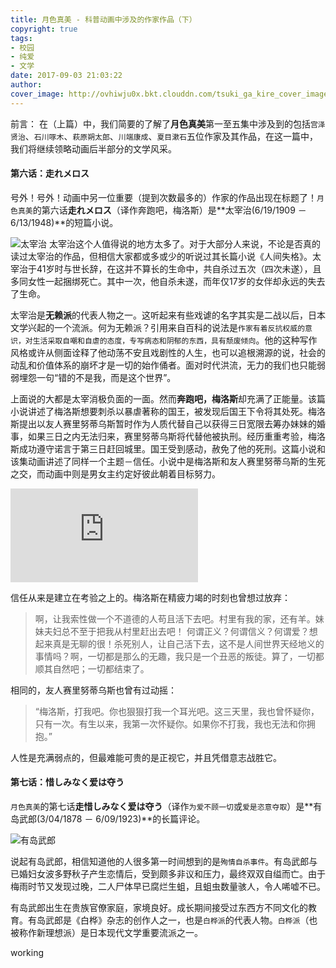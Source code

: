 ```yaml
---
title: 月色真美 - 科普动画中涉及的作家作品（下）
copyright: true
tags:
- 校园
- 纯爱
- 文学
date: 2017-09-03 21:03:22
author:
cover_image: http://ovhiwju0x.bkt.clouddn.com/tsuki_ga_kire_cover_image_3.jpg
---
```

前言： 在（上篇）中，我们简要的了解了**月色真美**第一至五集中涉及到的包括`宫泽贤治`、`石川啄木`、`萩原朔太郎`、`川端康成`、`夏目漱石`五位作家及其作品，在这一篇中，我们将继续领略动画后半部分的文学风采。

<!--more-->

#### 第六话：走れメロス

号外！号外！动画中另一位重要（提到次数最多的）作家的作品出现在标题了！`月色真美`的第六话**走れメロス**（译作奔跑吧，梅洛斯）是**太宰治(6/19/1909 － 6/13/1948)**的短篇小说。

![太宰治](http://ovhiwju0x.bkt.clouddn.com/%20tsuki-ga-kirei-dazai.jpg-post.vertical)
太宰治这个人值得说的地方太多了。对于大部分人来说，不论是否真的读过太宰治的作品，但相信大家都或多或少的听说过其长篇小说《人间失格》。太宰治于41岁时与世长辞，在这并不算长的生命中，共自杀过五次（四次未遂），且多同女性一起捆绑死亡。其中一次，他自杀未遂，而年仅17岁的女伴却永远的失去了生命。

太宰治是**无赖派**的代表人物之一。这听起来有些戏谑的名字其实是二战以后，日本文学兴起的一个流派。何为无赖派？引用来自百科的说法是`作家有着反抗权威的意识，对生活采取自嘲和自虐的态度，专写病态和阴郁的东西，具有颓废倾向`。他的这种写作风格或许从侧面诠释了他动荡不安且戏剧性的人生，也可以追根溯源的说，社会的动乱和价值体系的崩坏才是一切的始作俑者。面对时代洪流，无力的我们也只能弱弱埋怨一句“错的不是我，而是这个世界”。

上面说的大都是太宰消极负面的一面。然而**奔跑吧，梅洛斯**却充满了正能量。该篇小说讲述了梅洛斯想要刺杀以暴虐著称的国王，被发现后国王下令将其处死。梅洛斯提出以友人赛里努蒂乌斯暂时作为人质代替自己以获得三日宽限去筹办妹妹的婚事，如果三日之内无法归来，赛里努蒂乌斯将代替他被执刑。经历重重考验，梅洛斯成功遵守诺言于第三日赶回城里。国王受到感动，赦免了他的死刑。这篇小说和该集动画讲述了同样一个主题－信任。小说中是梅洛斯和友人赛里努蒂乌斯的生死之交，而动画中则是男女主约定好彼此朝着目标努力。

![月色真美第六集截图](http://ovhiwju0x.bkt.clouddn.com/tsuki-ga-kirei-episode6-screenshot.png-post.h)

信任从来是建立在考验之上的。梅洛斯在精疲力竭的时刻也曾想过放弃：

> 啊，让我索性做一个不道德的人苟且活下去吧。村里有我的家，还有羊。妹妹夫妇总不至于把我从村里赶出去吧！ 何谓正义？何谓信义？何谓爱？想起来真是无聊的很！杀死别人，让自己活下去，这不是人间世界天经地义的事情吗？啊，一切都是那么的无趣，我只是一个丑恶的叛徒。算了，一切都顺其自然吧；一切都结束了。

相同的，友人赛里努蒂乌斯也曾有过动摇：

> “梅洛斯，打我吧。你也狠狠打我一个耳光吧。这三天里，我也曾怀疑你，只有一次。有生以来，我第一次怀疑你。如果你不打我，我也无法和你拥抱。”

人性是充满弱点的，但最难能可贵的是正视它，并且凭借意志战胜它。

#### 第七话：惜しみなく爱は夺う

`月色真美`的第七话**走惜しみなく爱は夺う**（译作`为爱不顾一切`或`爱是恣意夺取`）是**有岛武郎(3/04/1878 － 6/09/1923)**的长篇评论。

![有岛武郎](http://ovhiwju0x.bkt.clouddn.com/tsuki-ga-kirei-Takeo.jpg-post.vertical)

说起有岛武郎，相信知道他的人很多第一时间想到的是`殉情自杀事件`。有岛武郎与已婚妇女波多野秋子产生恋情后，受到颇多非议和压力，最终双双自缢而亡。由于梅雨时节又发现过晚，二人尸体早已腐烂生蛆，且蛆虫数量骇人，令人唏嘘不已。

有岛武郎出生在贵族官僚家庭，家境良好。成长期间接受过东西方不同文化的教育。有岛武郎是《白桦》杂志的创作人之一，也是`白桦派`的代表人物。`白桦派`（也被称作新理想派）是日本现代文学重要流派之一。
<!-- “第一我因为寂寞，所以创作。第二我因为欲爱，所以创作。第三我因为欲得爱，所以创作。第四我又因为欲鞭策自己的生活，所以创作。如何蠢笨且缺乏向上性的我的生活呵!我厌倦了这个人。应该蜕弃的壳，在我已有几个了。我的作品给我做了鞭策，严重的给我抽打那冥顽的壳，我愿我的生活因了作品而得改造” -->
working

